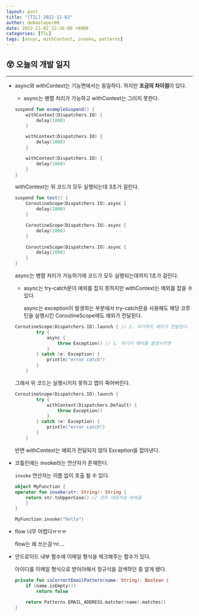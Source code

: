 ```yaml
---
layout: post
title: "[TIL] 2022-11-02"
author: deBaeloper08
date: 2022-11-02 22:26:00 +0900
categories: [TIL]
tags: [asnyc, withContext, invoke, patterns]
---
```


## 😲 오늘의 개발 일지

---

- async와 withContext는 기능면에서는 동일하다. 하지만 **조금의 차이점**이 있다.

  - async는 병렬 처리가 가능하고 withContext는 그러지 못한다.

  ```kotlin
  suspend fun exampleSuspend() {
      withContext(Dispatchers.IO) {
          delay(1000)
      }

      withContext(Dispatchers.IO) {
          delay(1000)
      }

      withContext(Dispatchers.IO) {
          delay(1000)
      }
  }
  ```

  withContext는 위 코드가 모두 실행되는데 3초가 걸린다.

  ```kotlin
  suspend fun test() {
      CoroutineScope(Dispatchers.IO).async {
          delay(1000)
      }

      CoroutineScope(Dispatchers.IO).async {
          delay(1000)
      }

      CoroutineScope(Dispatchers.IO).async {
          delay(1000)
      }
  }
  ```

  async는 병렬 처리가 가능하기에 코드가 모두 실행되는데까지 1초가 걸린다.

  - async는 try-catch문이 예외를 잡지 못하지만 withContext는 예외를 잡을 수 있다.

    async는 exception이 발생하는 부분에서 try-catch문을 사용해도 해당 코루틴을 실행시킨 CoroutineScope에도 예외가 전달된다.

  ```kotlin
  CoroutineScope(Dispatchers.IO).launch { // 2. 여기까지 에러가 전달된다.
          try {
              async {
                  throw Exception() // 1. 여기서 에러를 발생시키면
              }
          } catch (e: Exception) {
              println("error catch")
          }
      }
  ```

  그래서 위 코드는 실행시키지 못하고 앱이 죽어버린다.

  ```kotlin
  CoroutineScope(Dispatchers.IO).launch {
          try {
              withContext(Dispatchers.Default) {
                  throw Exception()
              }
          } catch (e: Exception) {
              println("error catch")
          }
      }
  ```

  반면 withContext는 예외가 전달되지 않아 Exception을 잡아낸다.

- 코틀린에는 invoke라는 연산자가 존재한다.

  `invoke` 연산자는 이름 없이 호출 될 수 있다.

  ```kotlin
  object MyFunction {
  operator fun invoke(str: String): String {
      return str.toUpperCase() // 모두 대문자로 바꿔줌
      }
  }

  MyFunction.invoke("hello")
  ```

- flow 너무 어렵다ㅠㅠㅠ

  flow는 왜 쓰는걸ㄲr....

- 안드로이드 내부 함수에 이메일 형식을 체크해주는 함수가 있다.

  아이디를 이메일 형식으로 받아야해서 정규식을 검색하던 중 알게 됐다.

  ```kotlin
  private fun isCorrectEmailPattern(name: String): Boolean {
      if (name.isEmpty())
          return false

      return Patterns.EMAIL_ADDRESS.matcher(name).matches()
  }
  ```
